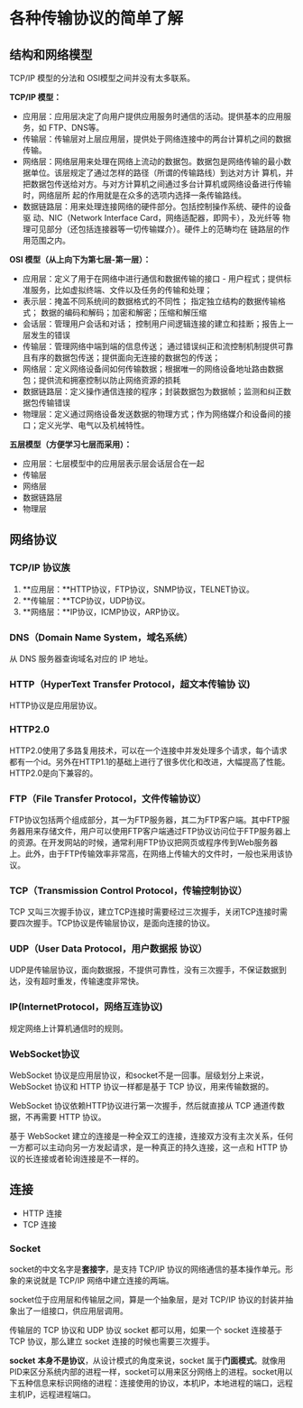 # 各种传输协议的简单了解

## 结构和网络模型

TCP/IP 模型的分法和 OSI模型之间并没有太多联系。

**TCP/IP 模型：**

- 应用层：应用层决定了向用户提供应用服务时通信的活动。提供基本的应用服务，如 FTP、DNS等。
- 传输层：传输层对上层应用层，提供处于网络连接中的两台计算机之间的数据 传输。
- 网络层：网络层用来处理在网络上流动的数据包。数据包是网络传输的最小数 据单位。该层规定了通过怎样的路径（所谓的传输路线）到达对方计 算机，并把数据包传送给对方。与对方计算机之间通过多台计算机或网络设备进行传输时，网络层所 起的作用就是在众多的选项内选择一条传输路线。
- 数据链路层：用来处理连接网络的硬件部分。包括控制操作系统、硬件的设备驱 动、NIC（Network Interface Card，网络适配器，即网卡），及光纤等 物理可见部分（还包括连接器等一切传输媒介）。硬件上的范畴均在 链路层的作用范围之内。

**OSI 模型（从上向下为第七层-第一层）：**

- 应用层：定义了用于在网络中进行通信和数据传输的接口 - 用户程式；提供标准服务，比如虚拟终端、文件以及任务的传输和处理；
- 表示层：掩盖不同系统间的数据格式的不同性； 指定独立结构的数据传输格式； 数据的编码和解码；加密和解密；压缩和解压缩
- 会话层：管理用户会话和对话； 控制用户间逻辑连接的建立和挂断；报告上一层发生的错误
- 传输层：管理网络中端到端的信息传送； 通过错误纠正和流控制机制提供可靠且有序的数据包传送；提供面向无连接的数据包的传送；
- 网络层：定义网络设备间如何传输数据；根据唯一的网络设备地址路由数据包；提供流和拥塞控制以防止网络资源的损耗
- 数据链路层：定义操作通信连接的程序；封装数据包为数据帧；监测和纠正数据包传输错误
- 物理层：定义通过网络设备发送数据的物理方式；作为网络媒介和设备间的接口；定义光学、电气以及机械特性。

**五层模型（方便学习七层而采用）：**

- 应用层：七层模型中的应用层表示层会话层合在一起
- 传输层
- 网络层
- 数据链路层
- 物理层

## 网络协议

### TCP/IP 协议族

1. **应用层：**HTTP协议，FTP协议，SNMP协议，TELNET协议。
2. **传输层：**TCP协议，UDP协议。
3. **网络层：**IP协议，ICMP协议，ARP协议。

### DNS（Domain Name System，域名系统）

从 DNS 服务器查询域名对应的 IP 地址。

### HTTP（HyperText Transfer Protocol，超文本传输协 议)

HTTP协议是应用层协议。

### HTTP2.0

HTTP2.0使用了多路复用技术，可以在一个连接中并发处理多个请求，每个请求都有一个id。另外在HTTP1.1的基础上进行了很多优化和改进，大幅提高了性能。HTTP2.0是向下兼容的。

### FTP（File Transfer Protocol，文件传输协议）

FTP协议包括两个组成部分，其一为FTP服务器，其二为FTP客户端。其中FTP服务器用来存储文件，用户可以使用FTP客户端通过FTP协议访问位于FTP服务器上的资源。在开发网站的时候，通常利用FTP协议把网页或程序传到Web服务器上。此外，由于FTP传输效率非常高，在网络上传输大的文件时，一般也采用该协议。

### TCP（Transmission Control Protocol，传输控制协议）

TCP 又叫三次握手协议，建立TCP连接时需要经过三次握手，关闭TCP连接时需要四次握手。TCP协议是传输层协议，是面向连接的协议。

### UDP（User Data Protocol，用户数据报 协议）

UDP是传输层协议，面向数据报，不提供可靠性，没有三次握手，不保证数据到达，没有超时重发，传输速度非常快。

### IP(InternetProtocol，网络互连协议)

规定网络上计算机通信时的规则。

### WebSocket协议

WebSocket 协议是应用层协议，和socket不是一回事。层级划分上来说，WebSocket 协议和 HTTP 协议一样都是基于 TCP 协议，用来传输数据的。

WebSocket 协议依赖HTTP协议进行第一次握手，然后就直接从 TCP 通道传数据，不再需要 HTTP 协议。

基于 WebSocket 建立的连接是一种全双工的连接，连接双方没有主次关系，任何一方都可以主动向另一方发起请求，是一种真正的持久连接，这一点和 HTTP 协议的长连接或者轮询连接是不一样的。

##  连接

- HTTP 连接
- TCP 连接

### Socket 

socket的中文名字是**套接字**，是支持 TCP/IP 协议的网络通信的基本操作单元。形象的来说就是 TCP/IP 网络中建立连接的两端。

socket位于应用层和传输层之间，算是一个抽象层，是对 TCP/IP 协议的封装并抽象出了一组接口，供应用层调用。

传输层的 TCP 协议和 UDP 协议 socket 都可以用，如果一个 socket 连接基于 TCP 协议，那么建立 socket 连接的时候也需要三次握手。

**socket** **本身不是协议**，从设计模式的角度来说，socket 属于**门面模式**。就像用PID来区分系统内部的进程一样，socket可以用来区分网络上的进程。socket用以下五种信息来标识网络的进程：连接使用的协议，本机IP，本地进程的端口，远程主机IP，远程进程端口。



